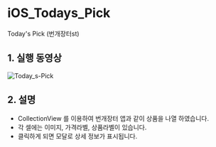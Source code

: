 # iOS_Todays_Pick
Today's Pick (번개장터st)

## 1. 실행 동영상
![Today_s-Pick](https://user-images.githubusercontent.com/61138164/109644608-0a6c1400-7b99-11eb-9686-395354897b71.gif)


## 2. 설명

- CollectionView 를 이용하여 번개장터 앱과 같이 상품을 나열 하였습니다.
- 각 셀에는 이미지, 가격라벨, 상품라벨이 있습니다.
- 클릭하게 되면 모달로 상세 정보가 표시됩니다.
